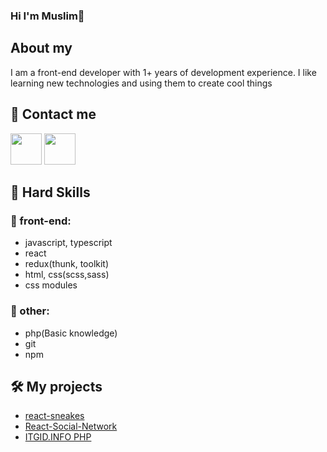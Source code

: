### Hi I'm Muslim👋
## About my
I am a front-end developer with 1+ years of development experience. I like learning new technologies and using them to create cool things
## 🔗 Contact me
[<img src="https://image.similarpng.com/thumbnail/2021/01/Telegram-icon-on-transparent-background-PNG.png" width="50">](https://t.me/abusafiia)
[<img src="https://upload.wikimedia.org/wikipedia/commons/thumb/f/f8/LinkedIn_icon_circle.svg/2048px-LinkedIn_icon_circle.svg.png" width="50">](https://www.linkedin.com/feed/)
## 🔨  Hard Skills
### 🚀 front-end:
<ul>
  <li>javascript, typescript</li>
  <li>react</li>
  <li>redux(thunk, toolkit)</li>
  <li>html, css(scss,sass)</li>
  <li>css modules</li>
</ul>

### 💬 other:
 <ul>
  <li>php(Basic knowledge)</li>
  <li>git</li>
  <li>npm</li>
 </ul>
 
## 🛠️ My projects
 <ul>
  <li><a href="https://react-sneakers2.herokuapp.com/">react-sneakes</a></li>
  <li><a href="https://gentle-everglades-58995.herokuapp.com/profile">React-Social-Network</a></li>
  <li><a href="http://f9959517.beget.tech/">ITGID.INFO PHP</a></li>
 </ul>

